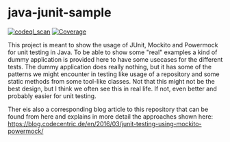 # java-junit-sample

[![codeql_scan](https://github.com/nigamshashankblueberry/java-junit-sample/actions/workflows/code-ql-check.yaml/badge.svg)](https://github.com/nigamshashankblueberry/java-junit-sample/actions/workflows/code-ql-check.yaml) [![Coverage](.github/badges/jacoco.svg)](https://github.com/nigamshashankblueberry/java-junit-sample/actions/workflows/code-coverage.yaml)

This project is meant to show the usage of JUnit, Mockito and Powermock for unit testing in Java.
To be able to show some "real" examples a kind of dummy application is provided here to have some
usecases for the different tests. The dummy application does really nothing, but it has some of the
patterns we might encounter in testing like usage of a repository and some static methods from some
tool-like classes. Not that this might not be the best design, but I think we often see this in real life.
If not, even better and probably easier for unit testing.

Ther eis also a corresponding blog article to this repository that can be found from here and explains in 
more detail the approaches shown here: https://blog.codecentric.de/en/2016/03/junit-testing-using-mockito-powermock/


